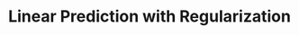 ---
layout: post
title: Linear Prediction with Regularization
lecture: L06-lrReg
lectureVersion: current
extraContent: L06extra-lrRegOpm
notes: <a href="http://www.stat.cmu.edu/~ryantibs/datamining/lectures/16-modr1.pdf"> More Ridge </a> 
tags:
- 2Regression
- Optimization
- Regularization
- ModelSelection
---